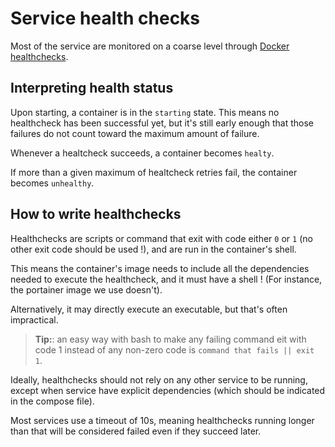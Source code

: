 # Service health checks

Most of the service are monitored on a coarse level through
[Docker healthchecks][docker-hc].

## Interpreting health status

Upon starting, a container is in the `starting` state. This means no
healthcheck has been successful yet, but it's still early enough that those
failures do not count toward the maximum amount of failure.

Whenever a healtcheck succeeds, a container becomes `healty`.

If more than a given maximum of healtcheck retries fail, the container becomes
`unhealthy`.

## How to write healthchecks

Healthchecks are scripts or command that exit with code either `0` or `1`
(no other exit code should be used !), and are run in the container's shell.

This means the container's image needs to include all the dependencies needed
to execute the healthcheck, and it must have a shell ! (For instance, the
portainer image we use doesn't).

Alternatively, it may directly execute an executable, but that's often
impractical.

> **Tip:**: an easy way with bash to make any failing command eit with code 1
> instead of any non-zero code is `command that fails || exit 1`.

Ideally, healthchecks should not rely on any other service to be running,
except when service have explicit dependencies (which should be indicated in
the compose file).

Most services use a timeout of 10s, meaning healthchecks running longer than
that will be considered failed even if they succeed later.

[docker-hc]: https://docs.docker.com/engine/reference/builder/#healthcheck
